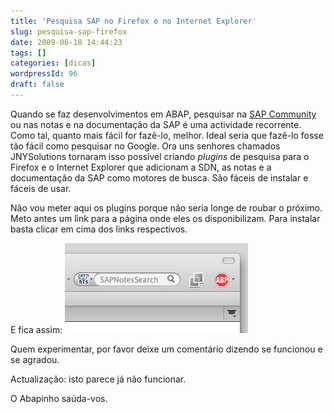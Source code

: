 ```yaml
---
title: 'Pesquisa SAP no Firefox e no Internet Explorer'
slug: pesquisa-sap-firefox
date: 2009-06-18 14:44:23
tags: []
categories: [dicas]
wordpressId: 96
draft: false
---
```

Quando se faz desenvolvimentos em ABAP, pesquisar na [SAP Community][1] ou nas notas e na documentação da SAP é uma actividade recorrente. Como tal, quanto mais fácil for fazê-lo, melhor. Ideal seria que fazê-lo fosse tão fácil como pesquisar no Google. Ora uns senhores chamados JNYSolutions tornaram isso possível criando _plugins_ de pesquisa para o Firefox e o Internet Explorer que adicionam a SDN, as notas e a documentação da SAP como motores de busca. São fáceis de instalar e fáceis de usar.

Não vou meter aqui os plugins porque não seria longe de roubar o próximo. Meto antes um link para a página onde eles os disponibilizam. Para instalar basta clicar em cima dos links respectivos.

E fica assim:
![Pesquisa SAP no Firefox][3]

Quem experimentar, por favor deixe um comentário dizendo se funcionou e se agradou.

Actualização: isto parece já não funcionar.

O Abapinho saúda-vos.

   [1]: https://community.sap.com/
   [3]: images/pesquisa-sap-firefox.jpg (pesquisa-sap-firefox)
